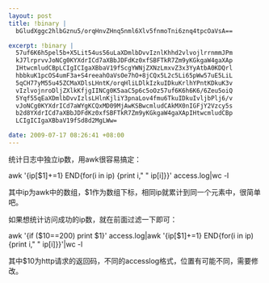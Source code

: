 ```yaml
--- 
layout: post
title: !binary |
  bGludXggc2hlbGznu5/orqHnvZHnq5nml6Xlv5fnmoTni6znq4tpcOaVsA==

excerpt: !binary |
  57uf6K6h5pel5b+X5Lit54us56uLaXDmlbDvvIznlKhhd2vlvojlrrnmmJPm
  kJ7lrprvvJoNCg0KYXdrICd7aXBbJDFdKz0xfSBFTkR7Zm9yKGkgaW4gaXAp
  IHtwcmludCBpLCIgICIgaXBbaV19fScgYWNjZXNzLmxvZ3x3YyAtbA0KDQrl
  hbbkuK1pcOS4umF3a+S4reeahOaVsOe7hO+8jCQx5L2c5Li65pWw57uE5LiL
  5qCH77yM55u45ZCMaXDlsLHntK/orqHliLDlkIzkuIDkuKrlhYPntKDkuK3v
  vIzlvojnroDljZXlkKfjgIINCg0K5aaC5p6c5oOz57uf6K6h6K6/6Zeu5oiQ
  5Yqf55qEaXDmlbDvvIzlsLHlnKjliY3pnaLov4fmu6TkuIDkuIvljbPlj6/v
  vJoNCg0KYXdrICd7aWYgKCQxMD09MjAwKSBwcmludCAkMX0nIGFjY2Vzcy5s
  b2d8YXdrICd7aXBbJDFdKz0xfSBFTkR7Zm9yKGkgaW4gaXApIHtwcmludCBp
  LCIgICIgaXBbaV19fSd8d2MgLWw=

date: 2009-07-17 08:26:41 +08:00
---
```

统计日志中独立ip数，用awk很容易搞定：

awk '{ip[$1]+=1} END{for(i in ip) {print i,"  " ip[i]}}' access.log|wc -l

其中ip为awk中的数组，$1作为数组下标，相同ip就累计到同一个元素中，很简单吧。

如果想统计访问成功的ip数，就在前面过滤一下即可：

awk '{if ($10==200) print $1}' access.log|awk '{ip[$1]+=1} END{for(i in ip) {print i,"  " ip[i]}}'|wc -l

其中$10为http请求的返回码，不同的accesslog格式，位置有可能不同，需要修改。
